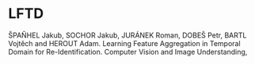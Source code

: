 # LFTD
ŠPAŇHEL Jakub, SOCHOR Jakub, JURÁNEK Roman, DOBEŠ Petr, BARTL Vojtěch and HEROUT Adam. Learning Feature Aggregation in Temporal Domain for Re-Identification. Computer Vision and Image Understanding,
